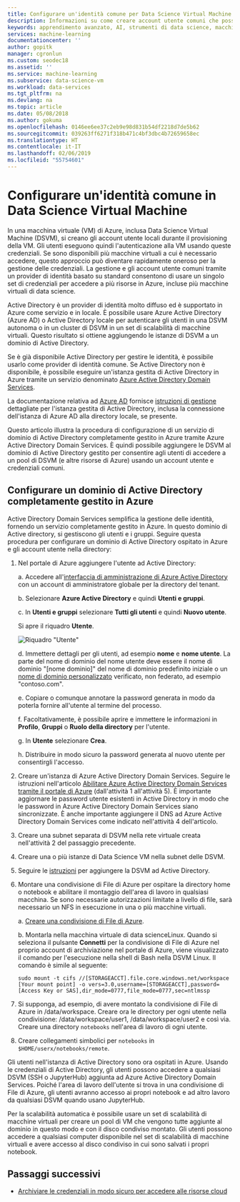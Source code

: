 ```yaml
---
title: Configurare un'identità comune per Data Science Virtual Machine - Azure | Microsoft Docs
description: Informazioni su come creare account utente comuni che possono essere usati tra più istanze di Data Science Virtual Machine. È possibile usare Azure Active Directory o un'istanza di Active Directory locale per l'autenticazione degli utenti alla Data Science Virtual Machine.
keywords: apprendimento avanzato, AI, strumenti di data science, macchina virtuale per data science, analisi geospaziale, processo di data science del team
services: machine-learning
documentationcenter: ''
author: gopitk
manager: cgronlun
ms.custom: seodec18
ms.assetid: ''
ms.service: machine-learning
ms.subservice: data-science-vm
ms.workload: data-services
ms.tgt_pltfrm: na
ms.devlang: na
ms.topic: article
ms.date: 05/08/2018
ms.author: gokuma
ms.openlocfilehash: 0146ee6ee37c2eb9e98d831b54df2218d7de5b62
ms.sourcegitcommit: 039263ff6271f318b471c4bf3dbc4b72659658ec
ms.translationtype: HT
ms.contentlocale: it-IT
ms.lasthandoff: 02/06/2019
ms.locfileid: "55754601"
---
```

# <a name="set-up-a-common-identity-on-the-data-science-virtual-machine"></a>Configurare un'identità comune in Data Science Virtual Machine

In una macchina virtuale (VM) di Azure, inclusa Data Science Virtual Machine (DSVM), si creano gli account utente locali durante il provisioning della VM. Gli utenti eseguono quindi l'autenticazione alla VM usando queste credenziali. Se sono disponibili più macchine virtuali a cui è necessario accedere, questo approccio può diventare rapidamente oneroso per la gestione delle credenziali. La gestione e gli account utente comuni tramite un provider di identità basato su standard consentono di usare un singolo set di credenziali per accedere a più risorse in Azure, incluse più macchine virtuali di data science. 

Active Directory è un provider di identità molto diffuso ed è supportato in Azure come servizio e in locale. È possibile usare Azure Active Directory (Azure AD) o Active Directory locale per autenticare gli utenti in una DSVM autonoma o in un cluster di DSVM in un set di scalabilità di macchine virtuali. Questo risultato si ottiene aggiungendo le istanze di DSVM a un dominio di Active Directory. 

Se è già disponibile Active Directory per gestire le identità, è possibile usarlo come provider di identità comune. Se Active Directory non è disponibile, è possibile eseguire un'istanza gestita di Active Directory in Azure tramite un servizio denominato [Azure Active Directory Domain Services](https://docs.microsoft.com/azure/active-directory-domain-services/). 

La documentazione relativa ad [Azure AD](https://docs.microsoft.com/azure/active-directory/) fornisce [istruzioni di gestione](https://docs.microsoft.com/azure/active-directory/choose-hybrid-identity-solution) dettagliate per l'istanza gestita di Active Directory, inclusa la connessione dell'istanza di Azure AD alla directory locale, se presente. 

Questo articolo illustra la procedura di configurazione di un servizio di dominio di Active Directory completamente gestito in Azure tramite Azure Active Directory Domain Services. È quindi possibile aggiungere le DSVM al dominio di Active Directory gestito per consentire agli utenti di accedere a un pool di DSVM (e altre risorse di Azure) usando un account utente e credenziali comuni. 

## <a name="set-up-a-fully-managed-active-directory-domain-on-azure"></a>Configurare un dominio di Active Directory completamente gestito in Azure

Active Directory Domain Services semplifica la gestione delle identità, fornendo un servizio completamente gestito in Azure. In questo dominio di Active directory, si gestiscono gli utenti e i gruppi. Seguire questa procedura per configurare un dominio di Active Directory ospitato in Azure e gli account utente nella directory:

1. Nel portale di Azure aggiungere l'utente ad Active Directory: 

   a. Accedere all'[interfaccia di amministrazione di Azure Active Directory](https://aad.portal.azure.com) con un account di amministratore globale per la directory del tenant.
    
   b. Selezionare **Azure Active Directory** e quindi **Utenti e gruppi**.
    
   c. In **Utenti e gruppi** selezionare **Tutti gli utenti** e quindi **Nuovo utente**.
   
      Si apre il riquadro **Utente**.
      
      ![Riquadro "Utente"](./media/add-user.png)
    
   d. Immettere dettagli per gli utenti, ad esempio **nome** e **nome utente**. La parte del nome di dominio del nome utente deve essere il nome di dominio "[nome dominio]" del nome di dominio predefinito iniziale o un [nome di dominio personalizzato](../../active-directory/add-custom-domain.md) verificato, non federato, ad esempio "contoso.com".
    
   e. Copiare o comunque annotare la password generata in modo da poterla fornire all'utente al termine del processo.
    
   f. Facoltativamente, è possibile aprire e immettere le informazioni in **Profilo**, **Gruppi** o **Ruolo della directory** per l'utente. 
    
   g. In **Utente** selezionare **Crea**.
    
   h. Distribuire in modo sicuro la password generata al nuovo utente per consentirgli l'accesso.

1. Creare un'istanza di Azure Active Directory Domain Services. Seguire le istruzioni nell'articolo [Abilitare Azure Active Directory Domain Services tramite il portale di Azure](https://docs.microsoft.com/azure/active-directory-domain-services/active-directory-ds-getting-started) (dall'attività 1 all'attività 5). È importante aggiornare le password utente esistenti in Active Directory in modo che le password in Azure Active Directory Domain Services siano sincronizzate. È anche importante aggiungere il DNS ad Azure Active Directory Domain Services come indicato nell'attività 4 dell'articolo. 

1. Creare una subnet separata di DSVM nella rete virtuale creata nell'attività 2 del passaggio precedente.
1. Creare una o più istanze di Data Science VM nella subnet delle DSVM. 
1. Seguire le [istruzioni](https://docs.microsoft.com/azure/active-directory-domain-services/active-directory-ds-join-ubuntu-linux-vm ) per aggiungere la DSVM ad Active Directory. 
1. Montare una condivisione di File di Azure per ospitare la directory home o notebook e abilitare il montaggio dell'area di lavoro in qualsiasi macchina. Se sono necessarie autorizzazioni limitate a livello di file, sarà necessario un NFS in esecuzione in una o più macchine virtuali.

   a. [Creare una condivisione di File di Azure](../../storage/files/storage-how-to-create-file-share.md).
    
   b. Montarla nella macchina virtuale di data scienceLinux. Quando si seleziona il pulsante **Connetti** per la condivisione di File di Azure nel proprio account di archiviazione nel portale di Azure, viene visualizzato il comando per l'esecuzione nella shell di Bash nella DSVM Linux. Il comando è simile al seguente:
   
   ```
   sudo mount -t cifs //[STORAGEACCT].file.core.windows.net/workspace [Your mount point] -o vers=3.0,username=[STORAGEACCT],password=[Access Key or SAS],dir_mode=0777,file_mode=0777,sec=ntlmssp
   ```
1. Si supponga, ad esempio, di avere montato la condivisione di File di Azure in /data/workspace. Creare ora le directory per ogni utente nella condivisione: /data/workspace/user1, /data/workspace/user2 e così via. Creare una directory `notebooks` nell'area di lavoro di ogni utente. 
1. Creare collegamenti simbolici per `notebooks` in `$HOME/userx/notebooks/remote`.   

Gli utenti nell'istanza di Active Directory sono ora ospitati in Azure. Usando le credenziali di Active Directory, gli utenti possono accedere a qualsiasi DSVM (SSH o JupyterHub) aggiunta ad Azure Active Directory Domain Services. Poiché l'area di lavoro dell'utente si trova in una condivisione di File di Azure, gli utenti avranno accesso ai propri notebook e ad altro lavoro da qualsiasi DSVM quando usano JupyterHub. 

Per la scalabilità automatica è possibile usare un set di scalabilità di macchine virtuali per creare un pool di VM che vengono tutte aggiunte al dominio in questo modo e con il disco condiviso montato. Gli utenti possono accedere a qualsiasi computer disponibile nel set di scalabilità di macchine virtuali e avere accesso al disco condiviso in cui sono salvati i propri notebook. 

## <a name="next-steps"></a>Passaggi successivi

* [Archiviare le credenziali in modo sicuro per accedere alle risorse cloud](dsvm-secure-access-keys.md)



